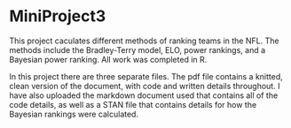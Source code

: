 # MiniProject3
This project caculates different methods of ranking teams in the NFL. The methods include the Bradley-Terry model, ELO, power rankings, and a Bayesian power ranking. All work was completed in R.

In this project there are three separate files. The pdf file contains a knitted, clean version of the document, with code and written details throughout. I have also uploaded the markdown document used that contains all of the code details, as well as a STAN file that contains details for how the Bayesian rankings were calculated.

